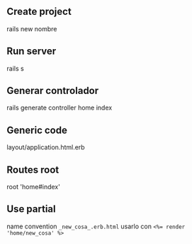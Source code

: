 ## Create project

rails new nombre

## Run server

rails s

## Generar controlador

rails generate controller home index


## Generic code 

layout/application.html.erb

## Routes root

root 'home#index'


## Use partial 

name convention `_new_cosa_.erb.html`
usarlo con `<%= render 'home/new_cosa' %>`